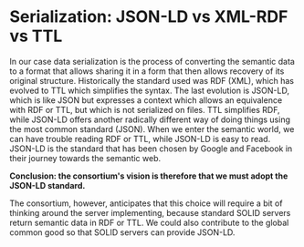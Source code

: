 # Serialization: JSON-LD vs XML-RDF vs TTL

In our case data serialization is the process of converting the semantic data to a format that allows sharing it in a form that then allows recovery of its original structure.
Historically the standard used was RDF \(XML\), which has evolved to TTL which simplifies the syntax. The last evolution is JSON-LD, which is like JSON but expresses a context which allows an equivalence with RDF or TTL, but which is not serialized on files. TTL simplifies RDF, while JSON-LD offers another radically different way of doing things using the most common standard \(JSON\).
When we enter the semantic world, we can have trouble reading RDF or TTL, while JSON-LD is easy to read. JSON-LD is the standard that has been chosen by Google and Facebook in their journey towards the semantic web.

**Conclusion: the consortium's vision is therefore that we must adopt the JSON-LD standard.**

The consortium, however, anticipates that this choice will require a bit of thinking around the server implementing, because standard SOLID servers return semantic data in RDF or TTL. We could also contribute to the global common good so that SOLID servers can provide JSON-LD.